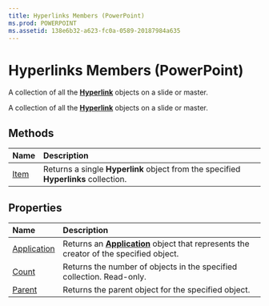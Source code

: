 ```yaml
---
title: Hyperlinks Members (PowerPoint)
ms.prod: POWERPOINT
ms.assetid: 138e6b32-a623-fc0a-0589-20187984a635
---
```



# Hyperlinks Members (PowerPoint)
A collection of all the  **[Hyperlink](hyperlink-object-powerpoint.md)** objects on a slide or master.

A collection of all the  **[Hyperlink](hyperlink-object-powerpoint.md)** objects on a slide or master.


## Methods



|**Name**|**Description**|
|:-----|:-----|
|[Item](hyperlinks-item-method-powerpoint.md)|Returns a single  **Hyperlink** object from the specified **Hyperlinks** collection.|

## Properties



|**Name**|**Description**|
|:-----|:-----|
|[Application](hyperlinks-application-property-powerpoint.md)|Returns an  **[Application](application-object-powerpoint.md)** object that represents the creator of the specified object.|
|[Count](hyperlinks-count-property-powerpoint.md)|Returns the number of objects in the specified collection. Read-only.|
|[Parent](hyperlinks-parent-property-powerpoint.md)|Returns the parent object for the specified object.|

